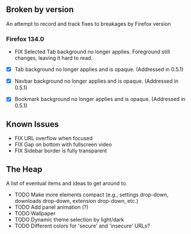 ## Broken by version

An attempt to record and track fixes to breakages by Firefox version

### Firefox 134.0

- FIX Selected Tab background no longer applies. Foreground still changes, leaving it hard to read.
- [x] Tab background no longer applies and is opaque. (Addressed in 0.5.1)
- [x] Navbar background no longer applies and is opaque. (Addressed in 0.5.1)
- [x] Bookmark background no longer applies and is opaque. (Addressed in 0.5.1)


## Known Issues

- FIX URL overflow when focused
- FIX Gap on bottom with fullscreen video
- FIX Sidebar border is fully transparent

## The Heap

A list of eventual items and ideas to get around to.

- TODO Make more elements compact (e.g., settings drop-down, downloads drop-down, extension drop-down, etc.)
- TODO Add panel animation (?)
- TODO Wallpaper
- TODO Dynamic theme selection by light/dark
- TODO Different colors for 'secure' and 'insecure' URLs?
